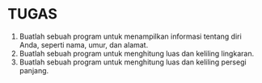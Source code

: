 # TUGAS
1.  Buatlah sebuah program untuk menampilkan informasi tentang diri Anda, seperti nama, umur, dan alamat.
2.  Buatlah sebuah program untuk menghitung luas dan keliling lingkaran.
3.  Buatlah sebuah program untuk menghitung luas dan keliling persegi panjang.